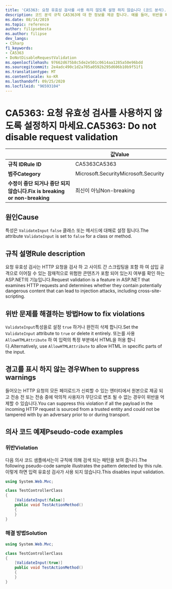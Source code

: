 ```yaml
---
title: 'CA5363: 요청 유효성 검사를 사용 하지 않도록 설정 하지 않습니다 (코드 분석).'
description: 코드 분석 규칙 CA5363에 대 한 정보를 제공 합니다. 예를 들어, 위반을 해결 하는 방법, 위반 하는 경우를 포함 합니다.
ms.date: 08/14/2019
ms.topic: reference
author: filipsebesta
ms.author: filipse
dev_langs:
- CSharp
f1_keywords:
- CA5363
- DoNotDisableRequestValidation
ms.openlocfilehash: 97662d675b8c5de2e501c0614aa1285a50e96bdd
ms.sourcegitcommit: 2e4adc490c1d2a705a0592b295d606b10b9f51f1
ms.translationtype: MT
ms.contentlocale: ko-KR
ms.lasthandoff: 09/25/2020
ms.locfileid: "96593104"
---
```

# <a name="ca5363-do-not-disable-request-validation"></a><span data-ttu-id="f2b20-103">CA5363: 요청 유효성 검사를 사용하지 않도록 설정하지 마세요.</span><span class="sxs-lookup"><span data-stu-id="f2b20-103">CA5363: Do not disable request validation</span></span>

| | <span data-ttu-id="f2b20-104">값</span><span class="sxs-lookup"><span data-stu-id="f2b20-104">Value</span></span> |
|-|-|
| <span data-ttu-id="f2b20-105">**규칙 ID**</span><span class="sxs-lookup"><span data-stu-id="f2b20-105">**Rule ID**</span></span> |<span data-ttu-id="f2b20-106">CA5363</span><span class="sxs-lookup"><span data-stu-id="f2b20-106">CA5363</span></span>|
| <span data-ttu-id="f2b20-107">**범주**</span><span class="sxs-lookup"><span data-stu-id="f2b20-107">**Category**</span></span> |<span data-ttu-id="f2b20-108">Microsoft.Security</span><span class="sxs-lookup"><span data-stu-id="f2b20-108">Microsoft.Security</span></span>|
| <span data-ttu-id="f2b20-109">**수정이 중단 되거나 중단 되지 않습니다.**</span><span class="sxs-lookup"><span data-stu-id="f2b20-109">**Fix is breaking or non-breaking**</span></span> |<span data-ttu-id="f2b20-110">최신이 아님</span><span class="sxs-lookup"><span data-stu-id="f2b20-110">Non-breaking</span></span>|

## <a name="cause"></a><span data-ttu-id="f2b20-111">원인</span><span class="sxs-lookup"><span data-stu-id="f2b20-111">Cause</span></span>

<span data-ttu-id="f2b20-112">특성은 `ValidateInput` `false` 클래스 또는 메서드에 대해로 설정 됩니다.</span><span class="sxs-lookup"><span data-stu-id="f2b20-112">The attribute `ValidateInput` is set to `false` for a class or method.</span></span>

## <a name="rule-description"></a><span data-ttu-id="f2b20-113">규칙 설명</span><span class="sxs-lookup"><span data-stu-id="f2b20-113">Rule description</span></span>

<span data-ttu-id="f2b20-114">요청 유효성 검사는 HTTP 요청을 검사 하 고 사이트 간 스크립팅을 포함 하 여 삽입 공격으로 이어질 수 있는 잠재적으로 위험한 콘텐츠가 포함 되어 있는지 여부를 확인 하는 ASP.NET의 기능입니다.</span><span class="sxs-lookup"><span data-stu-id="f2b20-114">Request validation is a feature in ASP.NET that examines HTTP requests and determines whether they contain potentially dangerous content that can lead to injection attacks, including cross-site-scripting.</span></span>

## <a name="how-to-fix-violations"></a><span data-ttu-id="f2b20-115">위반 문제를 해결하는 방법</span><span class="sxs-lookup"><span data-stu-id="f2b20-115">How to fix violations</span></span>

<span data-ttu-id="f2b20-116">`ValidateInput`특성을로 설정 `true` 하거나 완전히 삭제 합니다.</span><span class="sxs-lookup"><span data-stu-id="f2b20-116">Set the `ValidateInput` attribute to `true` or delete it entirely.</span></span> <span data-ttu-id="f2b20-117">또는를 사용 `AllowHTMLAttribute` 하 여 입력의 특정 부분에서 HTML을 허용 합니다.</span><span class="sxs-lookup"><span data-stu-id="f2b20-117">Alternatively, use `AllowHTMLAttribute` to allow HTML in specific parts of the input.</span></span>

## <a name="when-to-suppress-warnings"></a><span data-ttu-id="f2b20-118">경고를 표시 하지 않는 경우</span><span class="sxs-lookup"><span data-stu-id="f2b20-118">When to suppress warnings</span></span>

<span data-ttu-id="f2b20-119">들어오는 HTTP 요청의 모든 페이로드가 신뢰할 수 있는 엔터티에서 원본으로 제공 되 고 전송 전 또는 전송 중에 악의적 사용자가 무단으로 변조 될 수 없는 경우이 위반을 억제할 수 있습니다.</span><span class="sxs-lookup"><span data-stu-id="f2b20-119">You can suppress this violation if all the payload in the incoming HTTP request is sourced from a trusted entity and could not be tampered with by an adversary prior to or during transport.</span></span>

## <a name="pseudo-code-examples"></a><span data-ttu-id="f2b20-120">의사 코드 예제</span><span class="sxs-lookup"><span data-stu-id="f2b20-120">Pseudo-code examples</span></span>

### <a name="violation"></a><span data-ttu-id="f2b20-121">위반</span><span class="sxs-lookup"><span data-stu-id="f2b20-121">Violation</span></span>

<span data-ttu-id="f2b20-122">다음 의사 코드 샘플에서는이 규칙에 의해 검색 되는 패턴을 보여 줍니다.</span><span class="sxs-lookup"><span data-stu-id="f2b20-122">The following pseudo-code sample illustrates the pattern detected by this rule.</span></span>
<span data-ttu-id="f2b20-123">이렇게 하면 입력 유효성 검사가 사용 되지 않습니다.</span><span class="sxs-lookup"><span data-stu-id="f2b20-123">This disables input validation.</span></span>

```csharp
using System.Web.Mvc;

class TestControllerClass
{
    [ValidateInput(false)]
    public void TestActionMethod()
    {
    }
}
```

### <a name="solution"></a><span data-ttu-id="f2b20-124">해결 방법</span><span class="sxs-lookup"><span data-stu-id="f2b20-124">Solution</span></span>

```csharp
using System.Web.Mvc;

class TestControllerClass
{
    [ValidateInput(true)]
    public void TestActionMethod()
    {
    }
}
```

